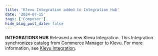 ```yaml
---
title: 'Klevu Integration added to Integration Hub'
date: '2024-07-15'
tags: ['Composer']
hide_blog_post_date: false
---
```


**INTEGRATIONS HUB** Released a new Klevu Integration. This Integration synchronizes catalog from Commerce Manager to Klevu. For more information, see [Klevu Integration](https://elasticpath.dev/docs/composer/integration-hub/site-search/klevu).